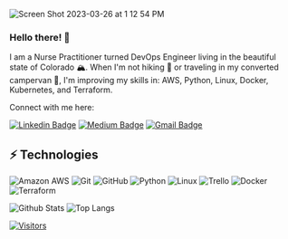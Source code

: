![Screen Shot 2023-03-26 at 1 12 54 PM](https://user-images.githubusercontent.com/117415095/227798785-bfd60652-066f-4ca1-a76c-ec72b486aaee.png)


<!-- Keep "Hi there" or replace it with a greeting of your own! -->

### Hello there! 👋

I am a Nurse Practitioner turned DevOps Engineer living in the beautiful state of Colorado 🏔. 
When I'm not hiking 👟 or traveling in my converted campervan 🚐, I'm improving my skills in:
AWS, Python, Linux, Docker, Kubernetes, and Terraform. 

Connect with me here:

<!-- Replace the fields below with the information requested. Remember to remove the encapsulating <> characters. For spaces in names, use %20 (e.g. Broadus%20Palmer) -->

[![Linkedin Badge](https://img.shields.io/badge/-Brandi%20McCall-blue?style=flat-square&logo=Linkedin&logoColor=white&link=https://www.linkedin.com/in/brandi-mccall-1968ba21a/)](https://www.linkedin.com/in/brandi-mccall-1968ba21a/)
[![Medium Badge](https://img.shields.io/badge/-Brandi%20McCall-12100E?style=flat-square&logo=medium&logoColor=white&link=https://medium.com/@bm54cloud)](https://medium.com/@bm54cloud)
[![Gmail Badge](https://img.shields.io/badge/-bm54cloud@gmail.com-c14438?style=flat-square&logo=Gmail&logoColor=white&link=mailto:bm54cloud@gmail.com)](mailto:bm54cloud@gmail.com)

## ⚡ Technologies

<!-- Check out the Badges folder for more badges -->

![Amazon AWS](https://img.shields.io/badge/Amazon%20AWS-232F3E?style=flat-square&logo=amazon-aws)
![Git](https://img.shields.io/badge/-Git-black?style=flat-square&logo=git)
![GitHub](https://img.shields.io/badge/-GitHub-181717?style=flat-square&logo=github)
![Python](https://img.shields.io/badge/-Python-black?style=flat-square&logo=Python)
![Linux](https://img.shields.io/badge/Linux-FCC624?style=flat-square&logo=linux&logoColor=black)
![Trello](https://img.shields.io/badge/Trello-%23026AA7.svg?style=flat-square&logo=Trello&logoColor=white)
![Docker](https://img.shields.io/badge/docker-%230db7ed.svg?style=for-the-badge&logo=docker&logoColor=white)
![Terraform](https://img.shields.io/badge/terraform-%235835CC.svg?style=for-the-badge&logo=terraform&logoColor=white)

<!-- Replace the fields below with the information requested. Remember to remove the encapsulating <> characters. -->

![Github Stats](https://github-readme-stats.vercel.app/api?username=bm54cloud&count_private=true&show_icons=true&include_all_commits=true)
![Top Langs](https://github-readme-stats.vercel.app/api/top-langs/?username=bm54cloud&hide=TeX&layout=compact)


[![Visitors](https://api.visitorbadge.io/api/visitors?path=bm54cloud%2Fbm54cloud&label=VISITORS&countColor=%23263759)](https://visitorbadge.io/status?path=bm54cloud%2Fbm54cloud)
